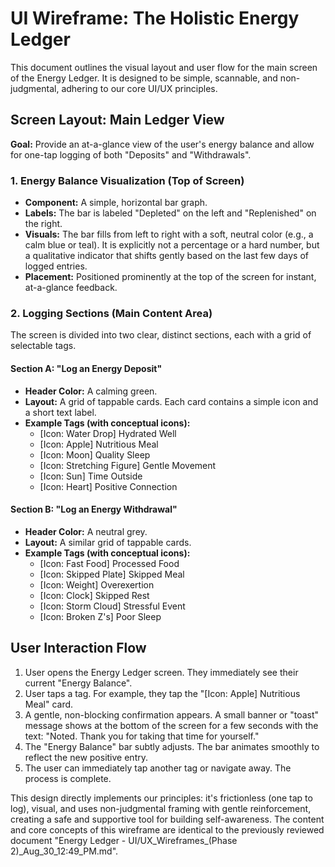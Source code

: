 # UI Wireframe: The Holistic Energy Ledger

This document outlines the visual layout and user flow for the main screen of the Energy Ledger. It is designed to be simple, scannable, and non-judgmental, adhering to our core UI/UX principles.

## Screen Layout: Main Ledger View

**Goal:** Provide an at-a-glance view of the user's energy balance and allow for one-tap logging of both "Deposits" and "Withdrawals".

### 1. Energy Balance Visualization (Top of Screen)

*   **Component:** A simple, horizontal bar graph.
*   **Labels:** The bar is labeled "Depleted" on the left and "Replenished" on the right.
*   **Visuals:** The bar fills from left to right with a soft, neutral color (e.g., a calm blue or teal). It is explicitly not a percentage or a hard number, but a qualitative indicator that shifts gently based on the last few days of logged entries.
*   **Placement:** Positioned prominently at the top of the screen for instant, at-a-glance feedback.

### 2. Logging Sections (Main Content Area)

The screen is divided into two clear, distinct sections, each with a grid of selectable tags.

#### Section A: "Log an Energy Deposit"

*   **Header Color:** A calming green.
*   **Layout:** A grid of tappable cards. Each card contains a simple icon and a short text label.
*   **Example Tags (with conceptual icons):**
    *   [Icon: Water Drop] Hydrated Well
    *   [Icon: Apple] Nutritious Meal
    *   [Icon: Moon] Quality Sleep
    *   [Icon: Stretching Figure] Gentle Movement
    *   [Icon: Sun] Time Outside
    *   [Icon: Heart] Positive Connection

#### Section B: "Log an Energy Withdrawal"

*   **Header Color:** A neutral grey.
*   **Layout:** A similar grid of tappable cards.
*   **Example Tags (with conceptual icons):**
    *   [Icon: Fast Food] Processed Food
    *   [Icon: Skipped Plate] Skipped Meal
    *   [Icon: Weight] Overexertion
    *   [Icon: Clock] Skipped Rest
    *   [Icon: Storm Cloud] Stressful Event
    *   [Icon: Broken Z's] Poor Sleep

## User Interaction Flow

1.  User opens the Energy Ledger screen. They immediately see their current "Energy Balance".
2.  User taps a tag. For example, they tap the "[Icon: Apple] Nutritious Meal" card.
3.  A gentle, non-blocking confirmation appears. A small banner or "toast" message shows at the bottom of the screen for a few seconds with the text: "Noted. Thank you for taking that time for yourself."
4.  The "Energy Balance" bar subtly adjusts. The bar animates smoothly to reflect the new positive entry.
5.  The user can immediately tap another tag or navigate away. The process is complete.

This design directly implements our principles: it's frictionless (one tap to log), visual, and uses non-judgmental framing with gentle reinforcement, creating a safe and supportive tool for building self-awareness. The content and core concepts of this wireframe are identical to the previously reviewed document "Energy Ledger - UI/UX_Wireframes_(Phase 2)_Aug_30_12:49_PM.md".
